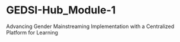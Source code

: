 # GEDSI-Hub_Module-1
Advancing Gender Mainstreaming Implementation with a Centralized Platform for Learning
